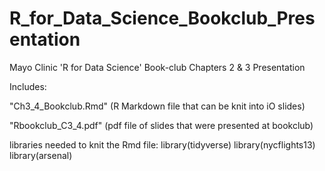 # R_for_Data_Science_Bookclub_Presentation

Mayo Clinic 'R for Data Science' Book-club Chapters 2 &amp; 3 Presentation


Includes:  


"Ch3_4_Bookclub.Rmd" (R Markdown file that can be knit into iO slides)  


"Rbookclub_C3_4.pdf" (pdf file of slides that were presented at bookclub)

libraries needed to knit the Rmd file: 
  library(tidyverse)
  library(nycflights13)
  library(arsenal)
